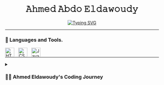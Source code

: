<h1 align="center" >𝙰𝚑𝚖𝚎𝚍 𝙰𝚋𝚍𝚘 𝙴𝚕𝚍𝚊𝚠𝚘𝚞𝚍𝚢</h1>

<p align="center">
  <a href="https://github.com/Ahmed-Eldawoudy"><img src="https://readme-typing-svg.herokuapp.com?font=Fira+Code&size=24&pause=1000&color=F7F7F7&width=700&height=50&lines=Frontend+Web-Developer+%26%26+Mechanical+Engineer" alt="Typing SVG" /></a>
</p>
<hr/>

### 🦿 Languages and Tools.
<img align="left" alt="HTML" width="30px" style="padding-right:10px;" src="https://cdn.jsdelivr.net/gh/devicons/devicon/icons/html5/html5-plain.svg" />
<img align="left" alt="CSS" width="30px" style="padding-right:10px;" src="https://cdn.jsdelivr.net/gh/devicons/devicon/icons/css3/css3-plain.svg" />
<img align="left" alt="JavaScript" width="30px" style="padding-right:10px;" src="https://cdn.jsdelivr.net/gh/devicons/devicon/icons/javascript/javascript-plain.svg" />
<br/>
<hr/>
<details>
 <summary><h3>👨‍💻 Ahmed Eldawoudy's Coding Journey</h3></summary>
   Will be puplished soon...


